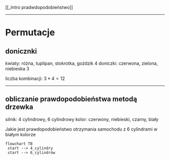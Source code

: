 [[_Intro pradwdopodobieństwo]]


---

# Permutacje

## donicznki
kwiaty: różna, tuplipan, stokrotka, goździk   4
doniczki: czerwona, zielona, niebieska         3

liczba kombinacji: $3*4=12$

---

## obliczanie prawdopodobieństwa metodą drzewka

silnik: 4 cylindrowy, 6 cylindrowy
kolor: czerwony, niebieski, czarny, biały

Jakie jest prawdopodobieństwo otrzymania samochodu z 6 cylindrami w białym kolorze

```mermaid
flowchart TB
 start --> 4_cylindry
 start --> 6_cylindrów

```











